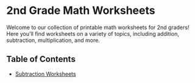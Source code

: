# 2nd Grade Math Worksheets

Welcome to our collection of printable math worksheets for 2nd graders! 
Here you'll find worksheets on a variety of topics, including addition, subtraction, multiplication, and more.

## Table of Contents

- [Subtraction Worksheets](worksheets/2grade/subtraction/)
